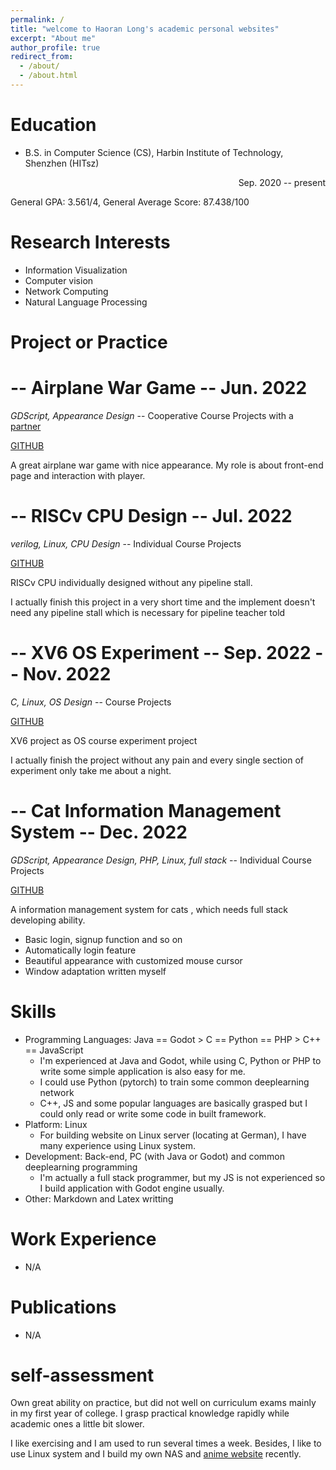 ```yaml
---
permalink: /
title: "welcome to Haoran Long's academic personal websites"
excerpt: "About me"
author_profile: true
redirect_from: 
  - /about/
  - /about.html
---
```


Education
======
* B.S. in Computer Science (CS), Harbin Institute of Technology, Shenzhen (HITsz)
<p align="right">Sep. 2020 -- present</p>

General GPA: 3.561/4,  General Average Score: 87.438/100

Research Interests
======
* Information Visualization
* Computer vision
* Network Computing
* Natural Language Processing


Project or Practice
======

-- Airplane War Game -- Jun. 2022
======
*GDScript, Appearance Design* -- Cooperative Course Projects with a [partner](https://github.com/eastonman)

[GITHUB](https://github.com/eastonman/trivialwar)

A great airplane war game with nice appearance. My role is about front-end page and interaction with player.


-- RISCv CPU Design -- Jul. 2022
======
*verilog, Linux, CPU Design* -- Individual Course Projects

[GITHUB](https://github.com/hackerMonica/cpu_stream_model)

RISCv CPU individually designed without any pipeline stall.

I actually finish this project in a very short time and the implement doesn't need any pipeline stall which is necessary for pipeline teacher told



-- XV6 OS Experiment -- Sep. 2022 -- Nov. 2022
======
*C, Linux, OS Design* -- Course Projects

[GITHUB](https://github.com/hackerMonica/xv6_OSlab)

XV6 project as OS course experiment project

I actually finish the project without any pain and every single section of experiment only take me about a night.

-- Cat Information Management System -- Dec. 2022
======
*GDScript, Appearance Design, PHP, Linux, full stack* -- Individual Course Projects

[GITHUB](https://github.com/hackerMonica/CatInfoManageSystem)

A information management system for cats , which needs full stack developing ability.

* Basic login, signup function and so on
* Automatically login feature
* Beautiful appearance with customized mouse cursor
* Window adaptation written myself


Skills
======
* Programming Languages: Java == Godot > C == Python == PHP > C++ == JavaScript
	* I'm experienced at Java and Godot, while using C, Python or PHP to write some simple application is also easy for me.
	* I could use Python (pytorch) to train some common deeplearning network
	* C++, JS and some popular languages are basically grasped but I could only read or write some code in built framework.
* Platform: Linux
	* For building website on Linux server (locating at German), I have many experience using Linux system.
* Development: Back-end, PC (with Java or Godot) and common deeplearning programming
	* I'm actually a full stack programmer, but my JS is not experienced so I build application with Godot engine usually.
* Other: Markdown and Latex writting

Work Experience
======
* N/A

Publications
======
* N/A

self-assessment
======
Own great ability on practice, but did not well on curriculum exams mainly in my first year of college. I grasp practical knowledge rapidly while academic ones a little bit slower.

I like exercising and I am used to run several times a week. Besides, I like to use Linux system and I build my own NAS and [anime website](https://hackermonica.me) recently.